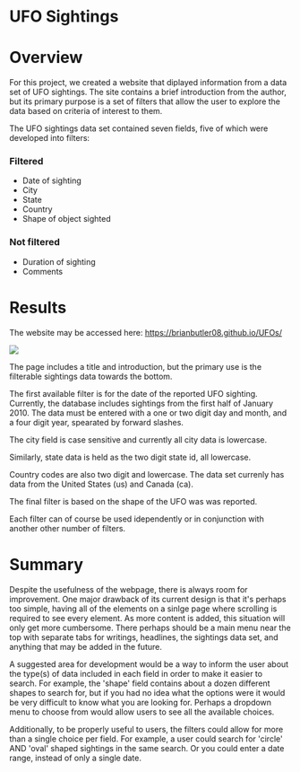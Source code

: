 # UFO Sightings

# Overview

For this project, we created a website that diplayed information from a data set of UFO sightings. The site contains a brief introduction from the author, but its primary purpose is a set of filters that allow the user to explore the data based on criteria of interest to them.

The UFO sightings data set contained seven fields, five of which were developed into filters:

### Filtered
- Date of sighting
- City
- State
- Country
- Shape of object sighted

### Not filtered
- Duration of sighting
- Comments

# Results

The website may be accessed here: https://brianbutler08.github.io/UFOs/

![]("https://github.com/brianbutler08/UFOs/blob/main/images%20for%20READme/website.png")

The page includes a title and introduction, but the primary use is the filterable sightings data towards the bottom.

The first available filter is for the date of the reported UFO sighting. Currently, the database includes sightings from the first half of January 2010. The data must be entered with a one or two digit day and month, and a four digit year, spearated by forward slashes.

The city field is case sensitive and currently all city data is lowercase.

Similarly, state data is held as the two digit state id, all lowercase.

Country codes are also two digit and lowercase. The data set currenly has data from the United States (us) and Canada (ca).

The final filter is based on the shape of the UFO was was reported. 

Each filter can of course be used idependently or in conjunction with another other number of filters.


# Summary

Despite the usefulness of the webpage, there is always room for improvement. One major drawback of its current design is that it's perhaps too simple, having all of the elements on a sinlge page where scrolling is required to see every element. As more content is added, this situation will only get more cumbersome. There perhaps should be a main menu near the top with separate tabs for writings, headlines, the sightings data set, and anything that may be added in the future.

A suggested area for development would be a way to inform the user about the type(s) of data included in each field in order to make it easier to search. For example, the 'shape' field contains about a dozen different shapes to search for, but if you had no idea what the options were it would be very difficult to know what you are looking for. Perhaps a dropdown menu to choose from would allow users to see all the available choices.

Additionally, to be properly useful to users, the filters could allow for more than a single choice per field. For example, a user could search for 'circle' AND 'oval' shaped sightings in the same search. Or you could enter a date range, instead of only a single date.

